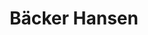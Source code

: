 ---
title: "Bäcker Hansen"
url: /wyk-auf-foehr/baecker-hansen-boldixumer-strasse/
shop: Bäckerei
---